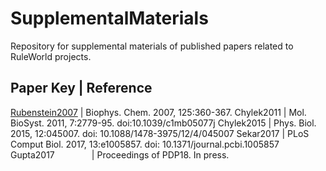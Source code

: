 # SupplementalMaterials
Repository for supplemental materials of published papers related to RuleWorld projects.

Paper Key | Reference
---------------------
[Rubenstein2007](Rubenstein2007)  | Biophys. Chem. 2007, 125:360-367.
Chylek2011               | Mol. BioSyst. 2011, 7:2779-95. doi:10.1039/c1mb05077j
Chylek2015               | Phys. Biol. 2015, 12:045007. doi: 10.1088/1478-3975/12/4/045007 
Sekar2017                | PLoS Comput Biol. 2017, 13:e1005857. doi: 10.1371/journal.pcbi.1005857
Gupta2017                | Proceedings of PDP18. In press.
